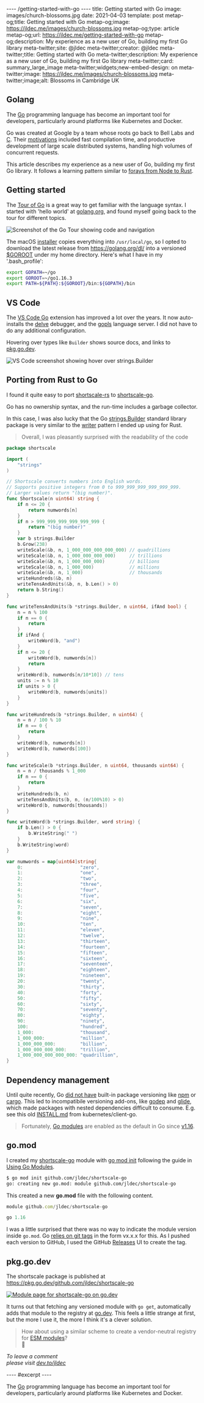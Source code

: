 ---- /getting-started-with-go ----
title: Getting started with Go
image: images/church-blossoms.jpg
date: 2021-04-03
template: post
metap-og;title: Getting started with Go
metap-og;image: https://jldec.me/images/church-blossoms.jpg
metap-og;type: article
metap-og;url: https://jldec.me/getting-started-with-go
metap-og;description: My experience as a new user of Go, building my first Go library
meta-twitter;site: @jldec
meta-twitter;creator: @jldec
meta-twitter;title: Getting started with Go
meta-twitter;description: My experience as a new user of Go, building my first Go library
meta-twitter;card: summary_large_image
meta-twitter;widgets;new-embed-design: on
meta-twitter;image: https://jldec.me/images/church-blossoms.jpg
meta-twitter;image;alt: Blossoms in Cambridge UK

## Golang

The [Go](https://go.dev/) programming language has become an important tool for developers, particularly around platforms like Kubernetes and Docker.

Go was created at Google by a team whose roots go back to Bell Labs and [C](https://en.wikipedia.org/wiki/C_(programming_language)). Their [motivations](https://talks.golang.org/2012/splash.article) included fast compilation time, and productive development of large scale distributed systems, handling high volumes of concurrent requests.

This article describes my experience as a new user of Go, building my first Go library. It follows a learning pattern similar to [forays from Node to Rust](/forays-from-node-to-rust).

## Getting started

The [Tour of Go](https://tour.golang.org/basics/1) is a great way to get familiar with the language syntax. I started with 'hello world' at [golang.org](https://golang.org/doc/tutorial/getting-started#install), and found myself going back to the tour for different topics.

![Screenshot of the Go Tour showing code and navigation](/images/go-tour.png)

The macOS [installer](https://golang.org/doc/manage-install) copies everything into `/usr/local/go`, so I opted to download the latest release from https://golang.org/dl/ into a versioned [$GOROOT](https://golang.org/doc/install/source#environment) under my home directory. Here's what I have in my '.bash_profile':

```sh
export GOPATH=~/go
export GOROOT=~/go1.16.3
export PATH=${PATH}:${GOROOT}/bin:${GOPATH}/bin
```

## VS Code

The [VS Code Go](https://github.com/golang/vscode-go/) extension has improved a lot over the years. It now auto-installs the [delve](https://github.com/go-delve/delve) debugger, and the [gopls](https://blog.golang.org/gopls-vscode-go) language server. I did not have to do any additional configuration.

Hovering over types like `Builder` shows source docs, and links to [pkg.go.dev](https://go.dev).

![VS Code screenshot showing hover over strings.Builder](/images/go-vs-code.png)

## Porting from Rust to Go

I found it quite easy to port [shortscale-rs](https://github.com/jldec/shortscale-rs/blob/main/src/shortscale.rs#L15) to [shortscale-go](https://github.com/jldec/shortscale-go/blob/main/shortscale.go).

Go has no ownership syntax, and the run-time includes a garbage collector.

In this case, I was also lucky that the Go [strings.Builder](https://pkg.go.dev/strings#Builder) standard library package is very similar to the [writer](https://github.com/jldec/shortscale-rs/blob/main/src/shortscale.rs#L46) pattern I ended up using for Rust.

> Overall, I was pleasantly surprised with the readability of the code

```go
package shortscale

import (
	"strings"
)

// Shortscale converts numbers into English words.
// Supports positive integers from 0 to 999_999_999_999_999_999.
// Larger values return "(big number)".
func Shortscale(n uint64) string {
	if n <= 20 {
		return numwords[n]
	}
	if n > 999_999_999_999_999_999 {
		return "(big number)"
	}
	var b strings.Builder
	b.Grow(238)
	writeScale(&b, n, 1_000_000_000_000_000) // quadrillions
	writeScale(&b, n, 1_000_000_000_000)     // trillions
	writeScale(&b, n, 1_000_000_000)         // billions
	writeScale(&b, n, 1_000_000)             // millions
	writeScale(&b, n, 1_000)                 // thousands
	writeHundreds(&b, n)
	writeTensAndUnits(&b, n, b.Len() > 0)
	return b.String()
}

func writeTensAndUnits(b *strings.Builder, n uint64, ifAnd bool) {
	n = n % 100
	if n == 0 {
		return
	}
	if ifAnd {
		writeWord(b, "and")
	}
	if n <= 20 {
		writeWord(b, numwords[n])
		return
	}
	writeWord(b, numwords[n/10*10]) // tens
	units := n % 10
	if units > 0 {
		writeWord(b, numwords[units])
	}
}

func writeHundreds(b *strings.Builder, n uint64) {
	n = n / 100 % 10
	if n == 0 {
		return
	}
	writeWord(b, numwords[n])
	writeWord(b, numwords[100])
}

func writeScale(b *strings.Builder, n uint64, thousands uint64) {
	n = n / thousands % 1_000
	if n == 0 {
		return
	}
	writeHundreds(b, n)
	writeTensAndUnits(b, n, (n/100%10) > 0)
	writeWord(b, numwords[thousands])
}

func writeWord(b *strings.Builder, word string) {
	if b.Len() > 0 {
		b.WriteString(" ")
	}
	b.WriteString(word)
}

var numwords = map[uint64]string{
	0:                     "zero",
	1:                     "one",
	2:                     "two",
	3:                     "three",
	4:                     "four",
	5:                     "five",
	6:                     "six",
	7:                     "seven",
	8:                     "eight",
	9:                     "nine",
	10:                    "ten",
	11:                    "eleven",
	12:                    "twelve",
	13:                    "thirteen",
	14:                    "fourteen",
	15:                    "fifteen",
	16:                    "sixteen",
	17:                    "seventeen",
	18:                    "eighteen",
	19:                    "nineteen",
	20:                    "twenty",
	30:                    "thirty",
	40:                    "forty",
	50:                    "fifty",
	60:                    "sixty",
	70:                    "seventy",
	80:                    "eighty",
	90:                    "ninety",
	100:                   "hundred",
	1_000:                 "thousand",
	1_000_000:             "million",
	1_000_000_000:         "billion",
	1_000_000_000_000:     "trillion",
	1_000_000_000_000_000: "quadrillion",
}
```

## Dependency management

Until quite recently, Go [did not have](https://research.swtch.com/vgo-intro#versioning_and_api_stability) built-in package versioning like [npm](/migrating-from-cjs-to-esm) or [cargo](/forays-from-node-to-rust). This led to incompatibile versioning add-ons, like [godep](https://github.com/tools/godep) and [glide](https://github.com/Masterminds/glide), which made packages with nested dependencies difficult to consume. E.g. see this old [INSTALL.md](https://github.com/kubernetes/client-go/blob/416948da08dfd61cd4a08a3d679865ce91ff39b6/INSTALL.md#dependency-management-for-the-serious-or-reluctant-user) from kubernetes/client-go.

> Fortunately, [Go modules](https://blog.golang.org/using-go-modules) are enabled as the default in Go since [v1.16](https://blog.golang.org/go116-module-changes).

## go.mod

I created my [shortscale-go](https://github.com/jldec/shortscale-go/blob/main/go.mod) module with [go mod init](https://golang.org/pkg/cmd/go/#hdr-Module_maintenance) following the guide in [Using Go Modules](https://blog.golang.org/using-go-modules).

```sh
$ go mod init github.com/jldec/shortscale-go
go: creating new go.mod: module github.com/jldec/shortscale-go
```
This created a new **go.mod** file with the following content.

```js
module github.com/jldec/shortscale-go

go 1.16
```

I was a little surprised that there was no way to indicate the module version inside `go.mod`. Go [relies on git tags](https://blog.golang.org/publishing-go-modules) in the form vx.x.x for this. As I pushed each version to GitHub, I used the GitHub [Releases](https://github.com/jldec/shortscale-go/releases) UI to create the tag.

## pkg.go.dev

The shortscale package is published at https://pkg.go.dev/github.com/jldec/shortscale-go

[![Module page for shortscale-go on go.dev](/images/shortscale-go-go-dev.png)](https://pkg.go.dev/github.com/jldec/shortscale-go)

It turns out that fetching any versioned module with `go get`, automatically adds that module to the registry at [go.dev](https://go.dev/about). This feels a little strange at first, but the more I use it, the more I think it's a clever solution.

> How about using a similar scheme to create a vendor-neutral registry for [ESM modules](/extracting-an-esm-module-from-a-deno-script)?  
🤔

_To leave a comment  
please visit [dev.to/jldec](https://dev.to/jldec/getting-started-with-go-2m9e)_

---- #excerpt ----

The [Go](https://go.dev/) programming language has become an important tool for developers, particularly around platforms like Kubernetes and Docker.

